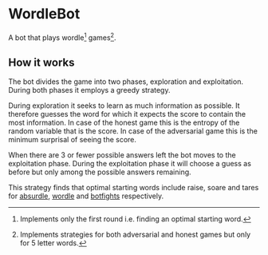 # WordleBot

A bot that plays wordle[^1] games[^2].

## How it works

The bot divides the game into two phases, exploration and exploitation.
During both phases it employs a greedy strategy.

During exploration it seeks to learn as much information as possible.
It therefore guesses the word for which it expects the score to contain the most information.
In case of the honest game this is the entropy of the random variable that is the score.
In case of the adversarial game this is the minimum surprisal of seeing the score.

When there are 3 or fewer possible answers left the bot moves to the exploitation phase.
During the exploitation phase it will choose a guess as before but only among the possible answers remaining. 

This strategy finds that optimal starting words include raise, soare and tares for [absurdle](https://qntm.org/files/wordle/index.html), [wordle](https://www.powerlanguage.co.uk/wordle/) and [botfights](https://botfights.io/event/botfights_i) respectively.

[^1]: Implements only the first round i.e. finding an optimal starting word.
[^2]: Implements strategies for both adversarial and honest games but only for 5 letter words.
